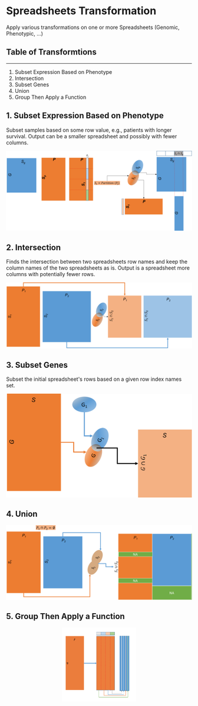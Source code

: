 # Spreadsheets Transformation
Apply various transformations on one or more Spreadsheets (Genomic, Phenotypic, ...)


## Table of Transformtions
---
1. Subset Expression Based on Phenotype
2. Intersection
3. Subset Genes
4. Union
5. Group Then Apply a Function

## 1. Subset Expression Based on Phenotype

Subset samples based on some row value, e.g., patients with longer survival. Output can 
be a smaller spreadsheet and possibly with fewer columns.

<p align="center">
  <img  src="images/SubsetExpressionBasedonPhenotype.png">
</p>


## 2. Intersection

Finds the intersection between two spreadsheets row names and keep the column names of the two spreadsheets as is.
Output is a  spreadsheet more columns with potentially fewer rows.

<p align="center">
  <img  src="images/Intersection.png">
</p>

## 3. Subset Genes

Subset the initial spreadsheet's rows based on a given row index names set.

<p align="center">
  <img  src="images/SubsetGenes.png">
</p>

## 4. Union

<p align="center">
  <img  src="images/Union.png">
</p>

## 5. Group Then Apply a Function

<p align="center">
  <img  width="200" height="200" src="images/GroupThenApplyaFunction.png">
</p>
